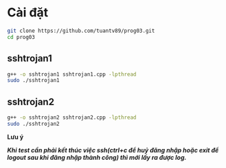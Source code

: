 # Cài đặt

```bash
git clone https://github.com/tuantv89/prog03.git
cd prog03
```

## sshtrojan1

```bash
g++ -o sshtrojan1 sshtrojan1.cpp -lpthread
sudo ./sshtrojan1
```

## sshtrojan2

```bash
g++ -o sshtrojan2 sshtrojan2.cpp -lpthread
sudo ./sshtrojan2
```
**Lưu ý**

***Khi test cần phải kết thúc việc ssh(ctrl+c để huỷ đăng nhập hoặc exit để logout sau khi đăng nhập thành công) thì mới lấy ra được log.***
